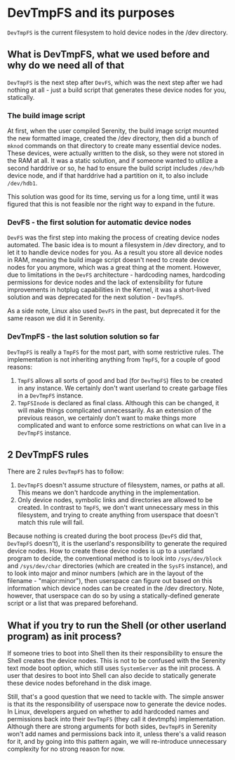 # DevTmpFS and its purposes

`DevTmpFS` is the current filesystem to hold device nodes in the /dev directory.

## What is DevTmpFS, what we used before and why do we need all of that

`DevTmpFS` is the next step after `DevFS`, which was the next step after we had 
nothing at all - just a build script that generates these device nodes for you,
statically.

### The build image script

At first, when the user compiled Serenity, the build image script mounted the
new formatted image, created the /dev directory, then did a bunch of `mknod`
commands on that directory to create many essential device nodes. These devices,
were actually written to the disk, so they were not stored in the RAM at all.
It was a static solution, and if someone wanted to utilize a second harddrive or
so, he had to ensure the build script includes `/dev/hdb` device node, and if
that harddrive had a partition on it, to also include `/dev/hdb1`.

This solution was good for its time, serving us for a long time, until it was
figured that this is not feasible nor the right way to expand in the future.

### DevFS - the first solution for automatic device nodes

`DevFS` was the first step into making the process of creating device nodes
automated. The basic idea is to mount a filesystem in /dev directory, and to let
it to handle device nodes for you. As a result you store all device nodes in
RAM, meaning the build image script doesn't need to create device nodes for you
anymore, which was a great thing at the moment. However, due to limitations in
the `DevFS` architecture - hardcoding names, hardcoding permissions for device
nodes and the lack of extensibility for future improvements in hotplug
capabilities in the Kernel, it was a short-lived solution and was deprecated for
the next solution - `DevTmpFS`.

As a side note, Linux also used `DevFS` in the past, but deprecated it for the 
same reason we did it in Serenity.

### DevTmpFS - the last solution solution so far 

`DevTmpFS` is really a `TmpFS` for the most part, with some restrictive rules. 
The implementation is not inheriting anything from `TmpFS`, for a couple of good
reasons:

1. `TmpFS` allows all sorts of good and bad (for `DevTmpFS`) files to be created
in any instance. We certainly don't want userland to create garbage files in a
`DevTmpFS` instance.
2. `TmpFSInode` is declared as final class. Although this can be changed, it 
will make things complicated unnecessarily. As an extension of the previous 
reason, we certainly don't want to make things more complicated and want to 
enforce some restrictions on what can live in a `DevTmpFS` instance.

## 2 DevTmpFS rules

There are 2 rules `DevTmpFS` has to follow:

1. `DevTmpFS` doesn't assume structure of filesystem, names, or paths at all. 
This means we don't hardcode anything in the implementation.
2. Only device nodes, symbolic links and directories are allowed to be created.
In contrast to `TmpFS`, we don't want unnecessary mess in this filesystem, and
trying to create anything from userspace that doesn't match this rule will fail.

Because nothing is created during the boot process (`DevFS` did that, `DevTmpFS`
doesn't), it is the userland's responsibility to generate the required device
nodes. How to create these device nodes is up to a userland program to decide,
the conventional method is to look into `/sys/dev/block` and `/sys/dev/char`
directories (which are created in the `SysFS` instance), and to look into major
and minor numbers (which are in the layout of the filename - "major:minor"),
then userspace can figure out based on this information which device nodes can 
be created in the /dev directory.
Note, however, that userspace can do so by using a statically-defined generate
script or a list that was prepared beforehand.

## What if you try to run the Shell (or other userland program) as init process?

If someone tries to boot into Shell then its their responsibility to ensure the
Shell creates the device nodes. This is not to be confused with the Serenity 
text mode boot option, which still uses `SystemServer` as the init process.
A user that desires to boot into Shell can also decide to statically generate
these device nodes beforehand in the disk image.

Still, that's a good question that we need to tackle with. The simple answer is
that its the responsibility of userspace now to generate the device nodes. In 
Linux, developers argued on whether to add hardcoded names and permissions back
into their `DevTmpFS` (they call it devtmpfs) implementation.
Although there are strong arguments for both sides, `DevTmpFS` in Serenity won't
add names and permissions back into it, unless there's a valid reason for it,
and by going into this pattern again, we will re-introduce unnecessary 
complexity for no strong reason for now.
